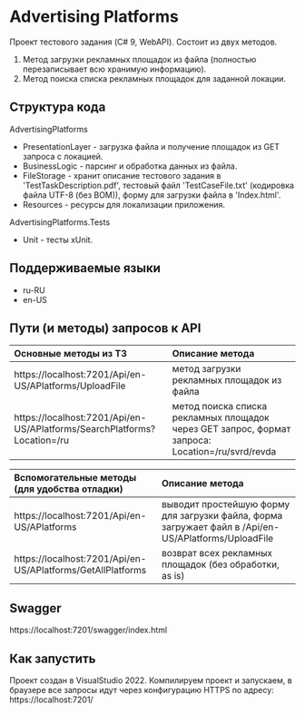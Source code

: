﻿# Advertising Platforms
Проект тестового задания (C# 9, WebAPI). Состоит из двух методов.

1. Метод загрузки рекламных площадок из файла (полностью перезаписывает всю хранимую информацию).
2. Метод поиска списка рекламных площадок для заданной локации.

## Структура кода
AdvertisingPlatforms
 - PresentationLayer - загрузка файла и получение площадок из GET запроса с локацией.
 - BusinessLogic - парсинг и обработка данных из файла.
 - FileStorage - хранит описание тестового задания в 'TestTaskDescription.pdf', тестовый файл 'TestCaseFile.txt' (кодировка файла UTF-8 (без BOM)), форму для загрузки файла в 'Index.html'.
 - Resources - ресурсы для локализации приложения.
 
AdvertisingPlatforms.Tests
 - Unit - тесты xUnit.

## Поддерживаемые языки
 - ru-RU
 - en-US

## Пути (и методы) запросов к API

|Основные методы из ТЗ|Описание метода|
|:-|:-|
| https://localhost:7201/Api/en-US/APlatforms/UploadFile | метод загрузки рекламных площадок из файла |
| https://localhost:7201/Api/en-US/APlatforms/SearchPlatforms?Location=/ru | метод поиска списка рекламных площадок через GET запрос, формат запроса: Location=/ru/svrd/revda |

|Вспомогательные методы (для удобства отладки)|Описание метода|
|:-|:-|
| https://localhost:7201/Api/en-US/APlatforms | выводит простейшую форму для загрузки файла, форма загружает файл в /Api/en-US/APlatforms/UploadFile |
| https://localhost:7201/Api/en-US/APlatforms/GetAllPlatforms | возврат всех рекламных площадок (без обработки, as is) |

## Swagger
 https://localhost:7201/swagger/index.html

## Как запустить
Проект создан в VisualStudio 2022. Компилируем проект и запускаем, в браузере все запросы идут через конфигурацию HTTPS по адресу: https://localhost:7201/